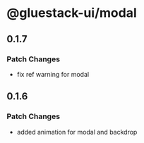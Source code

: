 # @gluestack-ui/modal

## 0.1.7

### Patch Changes

- fix ref warning for modal

## 0.1.6

### Patch Changes

- added animation for modal and backdrop
